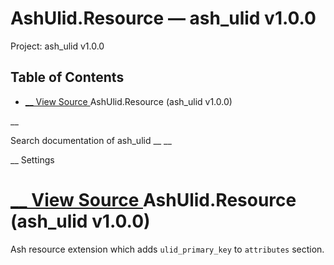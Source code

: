 # AshUlid.Resource — ash_ulid v1.0.0

Project: ash_ulid v1.0.0

## Table of Contents

- [ __ View Source ](external_link) AshUlid.Resource (ash_ulid v1.0.0)

__

Search documentation of ash_ulid __ __

__ Settings

#  [ __ View Source ](external_link) AshUlid.Resource (ash_ulid v1.0.0)

Ash resource extension which adds `ulid_primary_key` to `attributes` section.

